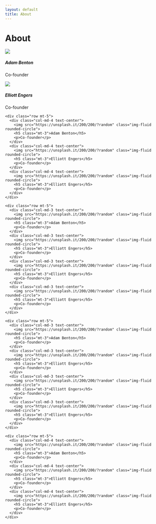 ```yaml
---
layout: default
title: About
---
```


<div class="section top-section">
  <div class="container">
    <h1 class="text-center">
      About
    </h1>
  </div>
</div>

<div class="section">
  <div class="container">
    <div class="row mt-5">
      <div class="col-md-4 offset-md-2 text-center">
        <img src="https://unsplash.it/200/200/?random" class="img-fluid rounded-circle">
        <h5 class="mt-3">Adam Benton</h5>
        <p>Co-founder</p>
      </div>
      <div class="col-md-4 text-center">
        <img src="https://unsplash.it/200/200/?random" class="img-fluid rounded-circle">
        <h5 class="mt-3">Elliott Engers</h5>
        <p>Co-founder</p>
      </div>
    </div>

    <div class="row mt-5">
      <div class="col-md-4 text-center">
        <img src="https://unsplash.it/200/200/?random" class="img-fluid rounded-circle">
        <h5 class="mt-3">Adam Benton</h5>
        <p>Co-founder</p>
      </div>
      <div class="col-md-4 text-center">
        <img src="https://unsplash.it/200/200/?random" class="img-fluid rounded-circle">
        <h5 class="mt-3">Elliott Engers</h5>
        <p>Co-founder</p>
      </div>
      <div class="col-md-4 text-center">
        <img src="https://unsplash.it/200/200/?random" class="img-fluid rounded-circle">
        <h5 class="mt-3">Elliott Engers</h5>
        <p>Co-founder</p>
      </div>
    </div>

    <div class="row mt-5">
      <div class="col-md-3 text-center">
        <img src="https://unsplash.it/200/200/?random" class="img-fluid rounded-circle">
        <h5 class="mt-3">Adam Benton</h5>
        <p>Co-founder</p>
      </div>
      <div class="col-md-3 text-center">
        <img src="https://unsplash.it/200/200/?random" class="img-fluid rounded-circle">
        <h5 class="mt-3">Elliott Engers</h5>
        <p>Co-founder</p>
      </div>
      <div class="col-md-3 text-center">
        <img src="https://unsplash.it/200/200/?random" class="img-fluid rounded-circle">
        <h5 class="mt-3">Elliott Engers</h5>
        <p>Co-founder</p>
      </div>
      <div class="col-md-3 text-center">
        <img src="https://unsplash.it/200/200/?random" class="img-fluid rounded-circle">
        <h5 class="mt-3">Elliott Engers</h5>
        <p>Co-founder</p>
      </div>
    </div>

    <div class="row mt-5">
      <div class="col-md-3 text-center">
        <img src="https://unsplash.it/200/200/?random" class="img-fluid rounded-circle">
        <h5 class="mt-3">Adam Benton</h5>
        <p>Co-founder</p>
      </div>
      <div class="col-md-3 text-center">
        <img src="https://unsplash.it/200/200/?random" class="img-fluid rounded-circle">
        <h5 class="mt-3">Elliott Engers</h5>
        <p>Co-founder</p>
      </div>
      <div class="col-md-3 text-center">
        <img src="https://unsplash.it/200/200/?random" class="img-fluid rounded-circle">
        <h5 class="mt-3">Elliott Engers</h5>
        <p>Co-founder</p>
      </div>
      <div class="col-md-3 text-center">
        <img src="https://unsplash.it/200/200/?random" class="img-fluid rounded-circle">
        <h5 class="mt-3">Elliott Engers</h5>
        <p>Co-founder</p>
      </div>
    </div>

    <div class="row mt-5">
      <div class="col-md-4 text-center">
        <img src="https://unsplash.it/200/200/?random" class="img-fluid rounded-circle">
        <h5 class="mt-3">Adam Benton</h5>
        <p>Co-founder</p>
      </div>
      <div class="col-md-4 text-center">
        <img src="https://unsplash.it/200/200/?random" class="img-fluid rounded-circle">
        <h5 class="mt-3">Elliott Engers</h5>
        <p>Co-founder</p>
      </div>
      <div class="col-md-4 text-center">
        <img src="https://unsplash.it/200/200/?random" class="img-fluid rounded-circle">
        <h5 class="mt-3">Elliott Engers</h5>
        <p>Co-founder</p>
      </div>
    </div>
  </div>
</div>
